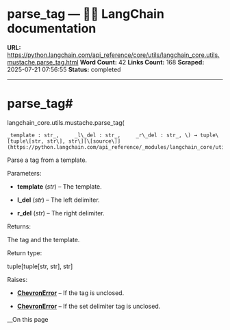 # parse_tag — 🦜🔗 LangChain  documentation

**URL:** https://python.langchain.com/api_reference/core/utils/langchain_core.utils.mustache.parse_tag.html
**Word Count:** 42
**Links Count:** 168
**Scraped:** 2025-07-21 07:56:55
**Status:** completed

---

# parse\_tag\#

langchain\_core.utils.mustache.parse\_tag\(

    _template : str_,     _l\_del : str_,     _r\_del : str_, \) → tuple\[tuple\[str, str\], str\][\[source\]](https://python.langchain.com/api_reference/_modules/langchain_core/utils/mustache.html#parse_tag)\#     

Parse a tag from a template.

Parameters:     

  * **template** \(_str_\) – The template.

  * **l\_del** \(_str_\) – The left delimiter.

  * **r\_del** \(_str_\) – The right delimiter.

Returns:     

The tag and the template.

Return type:     

tuple\[tuple\[str, str\], str\]

Raises:     

  * [**ChevronError**](https://python.langchain.com/api_reference/core/utils/langchain_core.utils.mustache.ChevronError.html#langchain_core.utils.mustache.ChevronError "langchain_core.utils.mustache.ChevronError") – If the tag is unclosed.

  * [**ChevronError**](https://python.langchain.com/api_reference/core/utils/langchain_core.utils.mustache.ChevronError.html#langchain_core.utils.mustache.ChevronError "langchain_core.utils.mustache.ChevronError") – If the set delimiter tag is unclosed.

__On this page